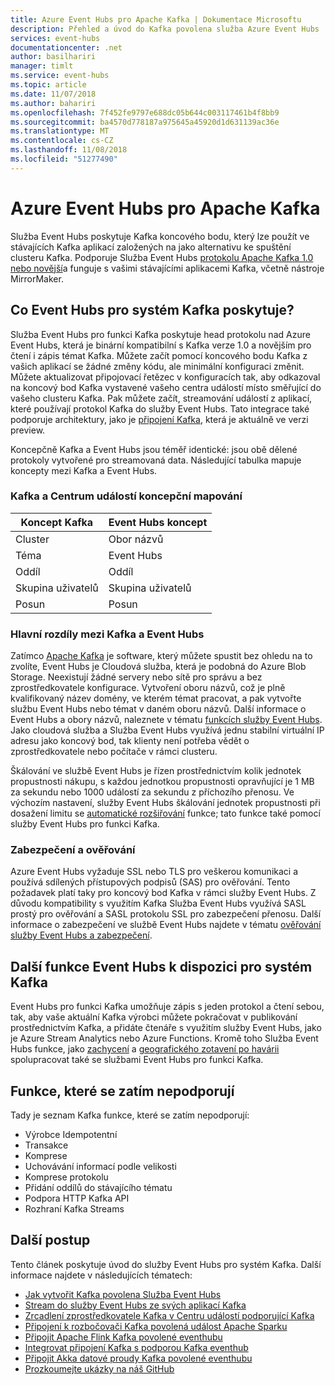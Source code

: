 ```yaml
---
title: Azure Event Hubs pro Apache Kafka | Dokumentace Microsoftu
description: Přehled a úvod do Kafka povolena služba Azure Event Hubs
services: event-hubs
documentationcenter: .net
author: basilhariri
manager: timlt
ms.service: event-hubs
ms.topic: article
ms.date: 11/07/2018
ms.author: bahariri
ms.openlocfilehash: 7f452fe9797e688dc05b644c003117461b4f8bb9
ms.sourcegitcommit: ba4570d778187a975645a45920d1d631139ac36e
ms.translationtype: MT
ms.contentlocale: cs-CZ
ms.lasthandoff: 11/08/2018
ms.locfileid: "51277490"
---
```

# <a name="azure-event-hubs-for-apache-kafka"></a>Azure Event Hubs pro Apache Kafka 

Služba Event Hubs poskytuje Kafka koncového bodu, který lze použít ve stávajících Kafka aplikací založených na jako alternativu ke spuštění clusteru Kafka. Podporuje Služba Event Hubs [protokolu Apache Kafka 1.0 nebo novější](https://kafka.apache.org/documentation/)a funguje s vašimi stávajícími aplikacemi Kafka, včetně nástroje MirrorMaker. 

## <a name="what-does-event-hubs-for-kafka-provide"></a>Co Event Hubs pro systém Kafka poskytuje?

Služba Event Hubs pro funkci Kafka poskytuje head protokolu nad Azure Event Hubs, která je binární kompatibilní s Kafka verze 1.0 a novějším pro čtení i zápis témat Kafka. Můžete začít pomocí koncového bodu Kafka z vašich aplikací se žádné změny kódu, ale minimální konfiguraci změnit. Můžete aktualizovat připojovací řetězec v konfiguracích tak, aby odkazoval na koncový bod Kafka vystavené vašeho centra událostí místo směřující do vašeho clusteru Kafka. Pak můžete začít, streamování událostí z aplikací, které používají protokol Kafka do služby Event Hubs. Tato integrace také podporuje architektury, jako je [připojení Kafka](https://github.com/Azure/azure-event-hubs-for-kafka/tree/master/tutorials/connect), která je aktuálně ve verzi preview. 

Koncepčně Kafka a Event Hubs jsou téměř identické: jsou obě dělené protokoly vytvořené pro streamovaná data. Následující tabulka mapuje koncepty mezi Kafka a Event Hubs.

### <a name="kafka-and-event-hub-conceptual-mapping"></a>Kafka a Centrum událostí koncepční mapování

| Koncept Kafka | Event Hubs koncept|
| --- | --- |
| Cluster | Obor názvů |
| Téma | Event Hubs |
| Oddíl | Oddíl|
| Skupina uživatelů | Skupina uživatelů |
| Posun | Posun|

### <a name="key-differences-between-kafka-and-event-hubs"></a>Hlavní rozdíly mezi Kafka a Event Hubs

Zatímco [Apache Kafka](https://kafka.apache.org/) je software, který můžete spustit bez ohledu na to zvolíte, Event Hubs je Cloudová služba, která je podobná do Azure Blob Storage. Neexistují žádné servery nebo sítě pro správu a bez zprostředkovatele konfigurace. Vytvoření oboru názvů, což je plně kvalifikovaný název domény, ve kterém témat pracovat, a pak vytvořte službu Event Hubs nebo témat v daném oboru názvů. Další informace o Event Hubs a obory názvů, naleznete v tématu [funkcích služby Event Hubs](event-hubs-features.md#namespace). Jako cloudová služba a Služba Event Hubs využívá jednu stabilní virtuální IP adresu jako koncový bod, tak klienty není potřeba vědět o zprostředkovatele nebo počítače v rámci clusteru. 

Škálování ve službě Event Hubs je řízen prostřednictvím kolik jednotek propustnosti nákupu, s každou jednotkou propustnosti opravňující je 1 MB za sekundu nebo 1000 událostí za sekundu z příchozího přenosu. Ve výchozím nastavení, služby Event Hubs škálování jednotek propustnosti při dosažení limitu se [automatické rozšiřování](event-hubs-auto-inflate.md) funkce; tato funkce také pomocí služby Event Hubs pro funkci Kafka. 

### <a name="security-and-authentication"></a>Zabezpečení a ověřování

Azure Event Hubs vyžaduje SSL nebo TLS pro veškerou komunikaci a používá sdílených přístupových podpisů (SAS) pro ověřování. Tento požadavek platí taky pro koncový bod Kafka v rámci služby Event Hubs. Z důvodu kompatibility s využitím Kafka Služba Event Hubs využívá SASL prostý pro ověřování a SASL protokolu SSL pro zabezpečení přenosu. Další informace o zabezpečení ve službě Event Hubs najdete v tématu [ověřování služby Event Hubs a zabezpečení](event-hubs-authentication-and-security-model-overview.md).

## <a name="other-event-hubs-features-available-for-kafka"></a>Další funkce Event Hubs k dispozici pro systém Kafka

Event Hubs pro funkci Kafka umožňuje zápis s jeden protokol a čtení sebou, tak, aby vaše aktuální Kafka výrobci můžete pokračovat v publikování prostřednictvím Kafka, a přidáte čtenáře s využitím služby Event Hubs, jako je Azure Stream Analytics nebo Azure Functions. Kromě toho Služba Event Hubs funkce, jako [zachycení](event-hubs-capture-overview.md) a [geografického zotavení po havárii](event-hubs-geo-dr.md) spolupracovat také se službami Event Hubs pro funkci Kafka.

## <a name="features-that-are-not-yet-supported"></a>Funkce, které se zatím nepodporují 

Tady je seznam Kafka funkce, které se zatím nepodporují:

*   Výrobce Idempotentní
*   Transakce
*   Komprese
*   Uchovávání informací podle velikosti
*   Komprese protokolu
*   Přidání oddílů do stávajícího tématu
*   Podpora HTTP Kafka API
*   Rozhraní Kafka Streams

## <a name="next-steps"></a>Další postup

Tento článek poskytuje úvod do služby Event Hubs pro systém Kafka. Další informace najdete v následujících tématech:

- [Jak vytvořit Kafka povolena Služba Event Hubs](event-hubs-create-kafka-enabled.md)
- [Stream do služby Event Hubs ze svých aplikací Kafka](event-hubs-quickstart-kafka-enabled-event-hubs.md)
- [Zrcadlení zprostředkovatele Kafka v Centru událostí podporující Kafka](event-hubs-kafka-mirror-maker-tutorial.md)
- [Připojení k rozbočovači Kafka povolená událost Apache Sparku](event-hubs-kafka-spark-tutorial.md)
- [Připojit Apache Flink Kafka povolené eventhubu](event-hubs-kafka-flink-tutorial.md)
- [Integrovat připojení Kafka s podporou Kafka eventhub](event-hubs-kafka-connect-tutorial.md)
- [Připojit Akka datové proudy Kafka povolené eventhubu](event-hubs-kafka-akka-streams-tutorial.md)
- [Prozkoumejte ukázky na náš GitHub](https://github.com/Azure/azure-event-hubs-for-kafka)

 
 

